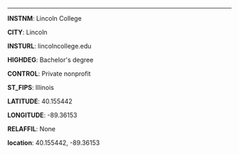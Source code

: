 
---
**INSTNM**: Lincoln College

**CITY**: Lincoln

**INSTURL**: lincolncollege.edu

**HIGHDEG**: Bachelor's degree

**CONTROL**: Private nonprofit

**ST_FIPS**: Illinois

**LATITUDE**: 40.155442

**LONGITUDE**: -89.36153

**RELAFFIL**: None

**location**: 40.155442, -89.36153